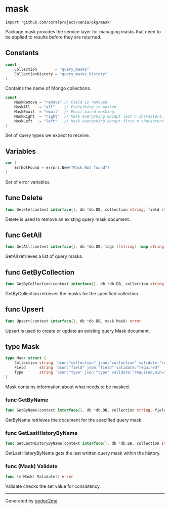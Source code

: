 
# mask
    import "github.com/coralproject/xenia/pkg/mask"

Package mask provides the service layer for managing masks that need
to be applied to results before they are returned.




## Constants
``` go
const (
    Collection        = "query_masks"
    CollectionHistory = "query_masks_history"
)
```
Contains the name of Mongo collections.

``` go
const (
    MaskRemove = "remove" // Field is removed.
    MaskAll    = "all"    // Everything is masked.
    MaskEmail  = "email"  // Email based masking.
    MaskRight  = "right"  // Mask everything except last n characters. Default 4.
    MaskLeft   = "left"   // Mask everything except first n characters. Default 4.
)
```
Set of query types we expect to receive.


## Variables
``` go
var (
    ErrNotFound = errors.New("Mask Not found")
)
```
Set of error variables.


## func Delete
``` go
func Delete(context interface{}, db *db.DB, collection string, field string) error
```
Delete is used to remove an existing query mask document.


## func GetAll
``` go
func GetAll(context interface{}, db *db.DB, tags []string) (map[string]Mask, error)
```
GetAll retrieves a list of query masks.


## func GetByCollection
``` go
func GetByCollection(context interface{}, db *db.DB, collection string) (map[string]Mask, error)
```
GetByCollection retrieves the masks for the specified collection.


## func Upsert
``` go
func Upsert(context interface{}, db *db.DB, mask Mask) error
```
Upsert is used to create or update an existing query Mask document.



## type Mask
``` go
type Mask struct {
    Collection string `bson:"collection" json:"collection" validate:"required"`
    Field      string `bson:"field" json:"field" validate:"required"`
    Type       string `bson:"type" json:"type" validate:"required,min=3"`
}
```
Mask contains information about what needs to be masked.









### func GetByName
``` go
func GetByName(context interface{}, db *db.DB, collection string, field string) (Mask, error)
```
GetByName retrieves the document for the specified query mask.


### func GetLastHistoryByName
``` go
func GetLastHistoryByName(context interface{}, db *db.DB, collection string, field string) (Mask, error)
```
GetLastHistoryByName gets the last written query mask within the history.




### func (Mask) Validate
``` go
func (m Mask) Validate() error
```
Validate checks the set value for consistency.









- - -
Generated by [godoc2md](http://godoc.org/github.com/davecheney/godoc2md)
